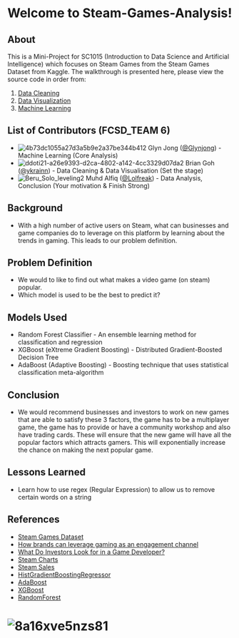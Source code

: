 # Welcome to Steam-Games-Analysis!
## About
This is a Mini-Project for SC1015 (Introduction to Data Science and Artificial Intelligence) which focuses on Steam Games from the Steam Games Dataset from Kaggle. The walkthrough is presented here, please view the source code in order from:
1. [Data Cleaning](https://github.com/Lolfreak/Steam-Games-Analysis/blob/main/data-cleaning.ipynb)
2. [Data Visualization](https://github.com/Lolfreak/Steam-Games-Analysis/blob/main/data_visualization.ipynb)
3. [Machine Learning](https://github.com/Lolfreak/Steam-Games-Analysis/blob/main/MachineLearning.ipynb)
## List of Contributors (FCSD_TEAM 6)
* ![4b73dc1055a27d3a5b9e2a37be344b412](https://github.com/Lolfreak/Steam-Games-Analysis/assets/70129212/39188377-9def-4118-8238-e70b6158a0c1) Glyn Jong ([@Glynjong](https://github.com/Glynjong)) - Machine Learning (Core Analysis)
* ![ddoti21-a26e9393-d2ca-4802-a142-4cc3329d07da2](https://github.com/Lolfreak/Steam-Games-Analysis/assets/70129212/4fea2ff8-b4e1-4a2b-9caa-06eb523ad547) Brian Goh ([@ykrainn](https://github.com/ykrainn)) - Data Cleaning & Data Visualisation (Set the stage)
* ![Beru_Solo_leveling2](https://github.com/Lolfreak/Steam-Games-Analysis/assets/70129212/29320996-d64d-4374-b3c7-638bb9b15668) Muhd Alfiq ([@Lolfreak](https://github.com/Lolfreak)) - Data Analysis, Conclusion (Your motivation & Finish Strong)
## Background
- With a high number of active users on Steam, what can businesses and game companies do to leverage on this platform by learning about the trends in gaming. This leads to our problem definition.
## Problem Definition
- We would to like to find out what makes a video game (on steam) popular.
- Which model is used to be the best to predict it?
## Models Used
- Random Forest Classifier - An ensemble learning method for classification and regression
- XGBoost (eXtreme Gradient Boosting) - Distributed Gradient-Boosted Decision Tree
- AdaBoost (Adaptive Boosting) - Boosting technique that uses statistical classification meta-algorithm
## Conclusion
- We would recommend businesses and investors to work on new games that are able to satisfy these 3 factors, the game has to be a multiplayer game, the game has to provide or have a community workshop and also have trading cards. These will ensure that the new game will have all the popular factors which attracts gamers. This will exponentially increase the chance on making the next popular game. 
## Lessons Learned
- Learn how to use regex (Regular Expression) to allow us to remove certain words on a string
## References
- [Steam Games Dataset](https://www.kaggle.com/datasets/nikdavis/steam-store-games?resource=download)
- [How brands can leverage gaming as an engagement channel](https://www.warc.com/newsandopinion/opinion/how-brands-can-leverage-gaming-as-an-engagement-channel/en-gb/3931)
- [What Do Investors Look for in a Game Developer?](https://www.gamedeveloper.com/business/what-do-investors-look-for-in-a-game-developer-)
- [Steam Charts](https://steamdb.info/charts/)
- [Steam Sales](https://steamdb.info/sales/)
- [HistGradientBoostingRegressor](https://scikit-learn.org/stable/modules/ensemble.html)
- [AdaBoost](https://scikit-learn.org/stable/modules/ensemble.html#adaboost)
- [XGBoost](https://machinelearningmastery.com/feature-importance-and-feature-selection-with-xgboost-in-python/)
- [RandomForest](https://scikit-learn.org/stable/modules/ensemble.html#random-forests)
# ![8a16xve5nzs81](https://github.com/Lolfreak/Steam-Games-Analysis/assets/70129212/2bda4f79-751f-4f6d-8644-9b569c2c0210)
